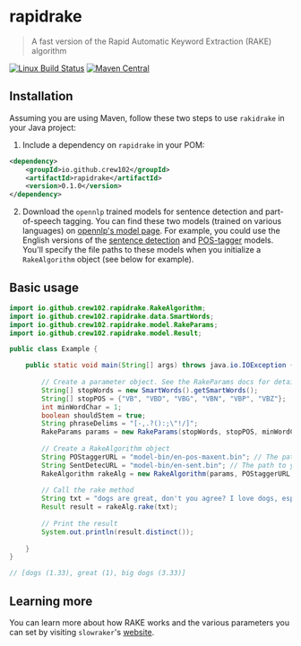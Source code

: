 rapidrake
================

> A fast version of the Rapid Automatic Keyword Extraction (RAKE) algorithm

[![Linux Build Status](https://travis-ci.org/crew102/rapidrake-java.svg?branch=master)](https://travis-ci.org/crew102/rapidrake-java)
[![Maven Central](https://maven-badges.herokuapp.com/maven-central/io.github.crew102/rapidrake/badge.svg)](https://maven-badges.herokuapp.com/maven-central/io.github.crew102/rapidrake)

Installation
------------

Assuming you are using Maven, follow these two steps to use `rakidrake` in your Java project:

1. Include a dependency on `rapidrake` in your POM:

```xml
<dependency>
    <groupId>io.github.crew102</groupId>
    <artifactId>rapidrake</artifactId>
    <version>0.1.0</version>
</dependency>
```

2. Download the `opennlp` trained models for sentence detection and part-of-speech tagging. You can find these two models (trained on various languages) on [opennlp's model page](http://opennlp.sourceforge.net/models-1.5/). For example, you could use the English versions of the [sentence detection](http://opennlp.sourceforge.net/models-1.5/en-sent.bin) and [POS-tagger](http://opennlp.sourceforge.net/models-1.5/en-pos-maxent.bin) models. You'll specify the file paths to these models when you initialize a `RakeAlgorithm` object (see below for example).

Basic usage
------------

```java
import io.github.crew102.rapidrake.RakeAlgorithm;
import io.github.crew102.rapidrake.data.SmartWords;
import io.github.crew102.rapidrake.model.RakeParams;
import io.github.crew102.rapidrake.model.Result;

public class Example {

	public static void main(String[] args) throws java.io.IOException {
		
		// Create a parameter object. See the RakeParams docs for details.
		String[] stopWords = new SmartWords().getSmartWords(); 
		String[] stopPOS = {"VB", "VBD", "VBG", "VBN", "VBP", "VBZ"}; 
		int minWordChar = 1;
		boolean shouldStem = true;
		String phraseDelims = "[-,.?():;\"!/]";	
		RakeParams params = new RakeParams(stopWords, stopPOS, minWordChar, shouldStem, phraseDelims);
		
		// Create a RakeAlgorithm object
		String POStaggerURL = "model-bin/en-pos-maxent.bin"; // The path to your POS tagging model
		String SentDetecURL = "model-bin/en-sent.bin"; // The path to your sentence detection model
		RakeAlgorithm rakeAlg = new RakeAlgorithm(params, POStaggerURL, SentDetecURL);
		
		// Call the rake method
		String txt = "dogs are great, don't you agree? I love dogs, especially big dogs";
		Result result = rakeAlg.rake(txt);
		
		// Print the result
		System.out.println(result.distinct());
		
	}
}

// [dogs (1.33), great (1), big dogs (3.33)]
```

Learning more
------------

You can learn more about how RAKE works and the various parameters you can set by visiting `slowraker`'s [website](https://crew102.github.io/slowraker/index.html).